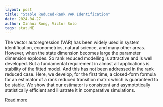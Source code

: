 ```yaml
---
layout: post
title: "Stable Reduced-Rank VAR Identification"
date: 2024-04-27
author: Xinhui Rong, Victor Solo
tags: stat.ME
---
```


The vector autoregression (VAR) has been widely used in system identification, econometrics, natural science, and many other areas. However, when the state dimension becomes large the parameter dimension explodes. So rank reduced modelling is attractive and is well developed. But a fundamental requirement in almost all applications is stability of the fitted model. And this has not been addressed in the rank reduced case. Here, we develop, for the first time, a closed-form formula for an estimator of a rank reduced transition matrix which is guaranteed to be stable. We show that our estimator is consistent and asymptotically statistically efficient and illustrate it in comparative simulations.

[Read more](https://arxiv.org/abs/2403.00237)